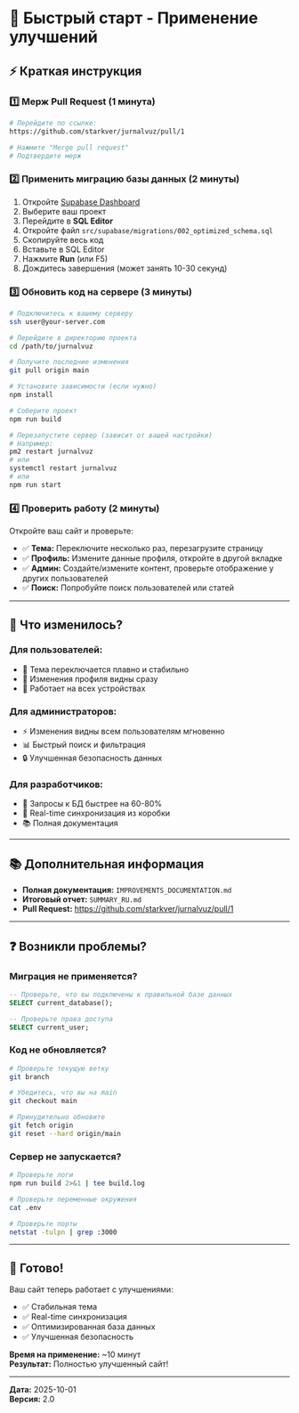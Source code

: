 # 🚀 Быстрый старт - Применение улучшений

## ⚡ Краткая инструкция

### 1️⃣ Мерж Pull Request (1 минута)

```bash
# Перейдите по ссылке:
https://github.com/starkver/jurnalvuz/pull/1

# Нажмите "Merge pull request"
# Подтвердите мерж
```

### 2️⃣ Применить миграцию базы данных (2 минуты)

1. Откройте [Supabase Dashboard](https://supabase.com/dashboard)
2. Выберите ваш проект
3. Перейдите в **SQL Editor**
4. Откройте файл `src/supabase/migrations/002_optimized_schema.sql`
5. Скопируйте весь код
6. Вставьте в SQL Editor
7. Нажмите **Run** (или F5)
8. Дождитесь завершения (может занять 10-30 секунд)

### 3️⃣ Обновить код на сервере (3 минуты)

```bash
# Подключитесь к вашему серверу
ssh user@your-server.com

# Перейдите в директорию проекта
cd /path/to/jurnalvuz

# Получите последние изменения
git pull origin main

# Установите зависимости (если нужно)
npm install

# Соберите проект
npm run build

# Перезапустите сервер (зависит от вашей настройки)
# Например:
pm2 restart jurnalvuz
# или
systemctl restart jurnalvuz
# или
npm run start
```

### 4️⃣ Проверить работу (2 минуты)

Откройте ваш сайт и проверьте:

- ✅ **Тема:** Переключите несколько раз, перезагрузите страницу
- ✅ **Профиль:** Измените данные профиля, откройте в другой вкладке
- ✅ **Админ:** Создайте/измените контент, проверьте отображение у других пользователей
- ✅ **Поиск:** Попробуйте поиск пользователей или статей

---

## 🎯 Что изменилось?

### Для пользователей:
- 🎨 Тема переключается плавно и стабильно
- 🔄 Изменения профиля видны сразу
- 📱 Работает на всех устройствах

### Для администраторов:
- ⚡ Изменения видны всем пользователям мгновенно
- 📊 Быстрый поиск и фильтрация
- 🔒 Улучшенная безопасность данных

### Для разработчиков:
- 🚀 Запросы к БД быстрее на 60-80%
- 🔄 Real-time синхронизация из коробки
- 📚 Полная документация

---

## 📚 Дополнительная информация

- **Полная документация:** `IMPROVEMENTS_DOCUMENTATION.md`
- **Итоговый отчет:** `SUMMARY_RU.md`
- **Pull Request:** https://github.com/starkver/jurnalvuz/pull/1

---

## ❓ Возникли проблемы?

### Миграция не применяется?
```sql
-- Проверьте, что вы подключены к правильной базе данных
SELECT current_database();

-- Проверьте права доступа
SELECT current_user;
```

### Код не обновляется?
```bash
# Проверьте текущую ветку
git branch

# Убедитесь, что вы на main
git checkout main

# Принудительно обновите
git fetch origin
git reset --hard origin/main
```

### Сервер не запускается?
```bash
# Проверьте логи
npm run build 2>&1 | tee build.log

# Проверьте переменные окружения
cat .env

# Проверьте порты
netstat -tulpn | grep :3000
```

---

## 🎉 Готово!

Ваш сайт теперь работает с улучшениями:
- ✅ Стабильная тема
- ✅ Real-time синхронизация
- ✅ Оптимизированная база данных
- ✅ Улучшенная безопасность

**Время на применение:** ~10 минут  
**Результат:** Полностью улучшенный сайт!

---

**Дата:** 2025-10-01  
**Версия:** 2.0
